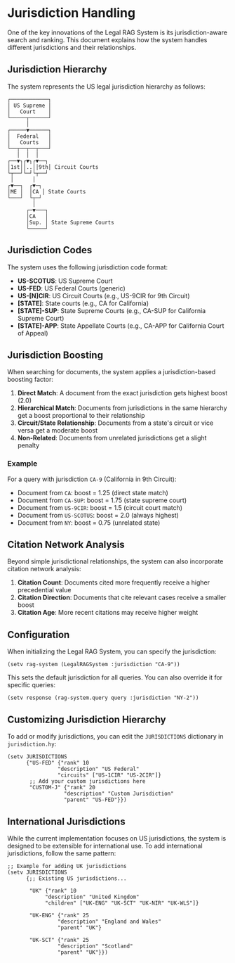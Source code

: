 # Jurisdiction Handling

One of the key innovations of the Legal RAG System is its jurisdiction-aware search and ranking. This document explains how the system handles different jurisdictions and their relationships.

## Jurisdiction Hierarchy

The system represents the US legal jurisdiction hierarchy as follows:

```
┌────────────┐
│ US Supreme │
│   Court    │
└─────┬──────┘
      │
┌─────▼──────┐
│  Federal   │
│   Courts   │
└──┬──┬──┬───┘
   │  │  │
┌──▼┐┌▼┐┌▼──┐
│1st││..││9th│ Circuit Courts
└┬──┘└─┘└┬──┘
 │      │
┌▼──┐  ┌▼─┐
│ME │  │CA │ State Courts
└───┘  └┬─┘
        │
      ┌─▼───┐
      │CA   │
      │Sup. │ State Supreme Courts
      └─────┘
```

## Jurisdiction Codes

The system uses the following jurisdiction code format:

- **US-SCOTUS**: US Supreme Court
- **US-FED**: US Federal Courts (generic)
- **US-[N]CIR**: US Circuit Courts (e.g., US-9CIR for 9th Circuit)
- **[STATE]**: State courts (e.g., CA for California)
- **[STATE]-SUP**: State Supreme Courts (e.g., CA-SUP for California Supreme Court)
- **[STATE]-APP**: State Appellate Courts (e.g., CA-APP for California Court of Appeal)

## Jurisdiction Boosting

When searching for documents, the system applies a jurisdiction-based boosting factor:

1. **Direct Match**: A document from the exact jurisdiction gets highest boost (2.0)
2. **Hierarchical Match**: Documents from jurisdictions in the same hierarchy get a boost proportional to their relationship
3. **Circuit/State Relationship**: Documents from a state's circuit or vice versa get a moderate boost
4. **Non-Related**: Documents from unrelated jurisdictions get a slight penalty

### Example

For a query with jurisdiction `CA-9` (California in 9th Circuit):

- Document from `CA`: boost = 1.25 (direct state match)
- Document from `CA-SUP`: boost = 1.75 (state supreme court)
- Document from `US-9CIR`: boost = 1.5 (circuit court match)
- Document from `US-SCOTUS`: boost = 2.0 (always highest)
- Document from `NY`: boost = 0.75 (unrelated state)

## Citation Network Analysis

Beyond simple jurisdictional relationships, the system can also incorporate citation network analysis:

1. **Citation Count**: Documents cited more frequently receive a higher precedential value
2. **Citation Direction**: Documents that cite relevant cases receive a smaller boost
3. **Citation Age**: More recent citations may receive higher weight

## Configuration

When initializing the Legal RAG System, you can specify the jurisdiction:

```hy
(setv rag-system (LegalRAGSystem :jurisdiction "CA-9"))
```

This sets the default jurisdiction for all queries. You can also override it for specific queries:

```hy
(setv response (rag-system.query query :jurisdiction "NY-2"))
```

## Customizing Jurisdiction Hierarchy

To add or modify jurisdictions, you can edit the `JURISDICTIONS` dictionary in `jurisdiction.hy`:

```hy
(setv JURISDICTIONS
      {"US-FED" {"rank" 10
                "description" "US Federal"
                "circuits" ["US-1CIR" "US-2CIR"]}
       ;; Add your custom jurisdictions here
       "CUSTOM-J" {"rank" 20
                  "description" "Custom Jurisdiction"
                  "parent" "US-FED"}})
```

## International Jurisdictions

While the current implementation focuses on US jurisdictions, the system is designed to be extensible for international use. To add international jurisdictions, follow the same pattern:

```hy
;; Example for adding UK jurisdictions
(setv JURISDICTIONS
      {;; Existing US jurisdictions...
       
       "UK" {"rank" 10
            "description" "United Kingdom"
            "children" ["UK-ENG" "UK-SCT" "UK-NIR" "UK-WLS"]}
       
       "UK-ENG" {"rank" 25
                "description" "England and Wales"
                "parent" "UK"}
       
       "UK-SCT" {"rank" 25
                "description" "Scotland"
                "parent" "UK"}})
```